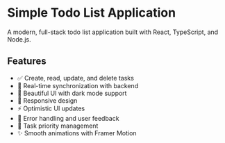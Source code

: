 # Simple Todo List Application

A modern, full-stack todo list application built with React, TypeScript, and Node.js.

## Features

- ✅ Create, read, update, and delete tasks
- 🔄 Real-time synchronization with backend
- 🎨 Beautiful UI with dark mode support
- 📱 Responsive design
- ⚡ Optimistic UI updates
- 🔔 Error handling and user feedback
- 🎯 Task priority management
- ✨ Smooth animations with Framer Motion
